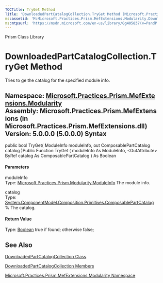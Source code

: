 ```yaml
---
TOCTitle: TryGet Method
Title: 'DownloadedPartCatalogCollection.TryGet Method (Microsoft.Practices.Prism.MefExtensions.Modularity)'
ms:assetid: 'M:Microsoft.Practices.Prism.MefExtensions.Modularity.DownloadedPartCatalogCollection.TryGet(Microsoft.Practices.Prism.Modularity.ModuleInfo,System.ComponentModel.Composition.Primitives.ComposablePartCatalog@)'
ms:mtpsurl: 'https://msdn.microsoft.com/en-us/library/Gg405837(v=PandP.50)'
---
```


Prism Class Library

DownloadedPartCatalogCollection.TryGet Method
=================================================

Tries to ge the catalog for the specified module info.

**Namespace:** [Microsoft.Practices.Prism.MefExtensions.Modularity](https://msdn.microsoft.com/n:microsoft.practices.prism.mefextensions.modularity)
**Assembly:** Microsoft.Practices.Prism.MefExtensions (in Microsoft.Practices.Prism.MefExtensions.dll) Version: 5.0.0.0 (5.0.0.0)
Syntax
------

<span id="syntaxToggle"></span>public bool TryGet( ModuleInfo moduleInfo, out ComposablePartCatalog catalog )Public Function TryGet ( moduleInfo As ModuleInfo, &lt;OutAttribute&gt; ByRef catalog As ComposablePartCatalog ) As Boolean
#### Parameters

moduleInfo  
Type: [Microsoft.Practices.Prism.Modularity.ModuleInfo](https://msdn.microsoft.com/t:microsoft.practices.prism.modularity.moduleinfo)
The module info.

catalog  
Type: [System.ComponentModel.Composition.Primitives.ComposablePartCatalog](http://msdn2.microsoft.com/en-us/library/dd454614)%
The catalog.

#### Return Value

Type: [Boolean](http://msdn2.microsoft.com/en-us/library/a28wyd50)
true if found; otherwise false;

See Also
--------

<span id="seeAlsoToggle"></span>
[DownloadedPartCatalogCollection Class](https://msdn.microsoft.com/t:microsoft.practices.prism.mefextensions.modularity.downloadedpartcatalogcollection)

[DownloadedPartCatalogCollection Members](https://msdn.microsoft.com/allmembers.t:microsoft.practices.prism.mefextensions.modularity.downloadedpartcatalogcollection)

[Microsoft.Practices.Prism.MefExtensions.Modularity Namespace](https://msdn.microsoft.com/n:microsoft.practices.prism.mefextensions.modularity)
